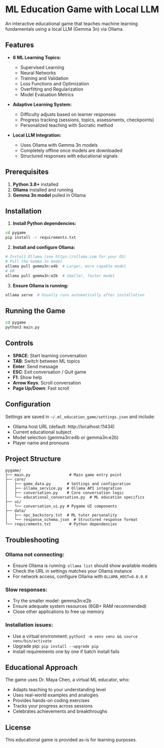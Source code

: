 # ML Education Game with Local LLM

An interactive educational game that teaches machine learning fundamentals using a local LLM (Gemma 3n) via Ollama.

## Features

- **6 ML Learning Topics:**
  - Supervised Learning
  - Neural Networks
  - Training and Validation
  - Loss Functions and Optimization
  - Overfitting and Regularization
  - Model Evaluation Metrics

- **Adaptive Learning System:**
  - Difficulty adjusts based on learner responses
  - Progress tracking (sessions, topics, assessments, checkpoints)
  - Personalized teaching with Socratic method

- **Local LLM Integration:**
  - Uses Ollama with Gemma 3n models
  - Completely offline once models are downloaded
  - Structured responses with educational signals

## Prerequisites

1. **Python 3.8+** installed
2. **Ollama** installed and running
3. **Gemma 3n model** pulled in Ollama

## Installation

1. **Install Python dependencies:**
```bash
cd pygame
pip install -r requirements.txt
```

2. **Install and configure Ollama:**
```bash
# Install Ollama (see https://ollama.com for your OS)
# Pull the Gemma 3n model
ollama pull gemma3n:e4b  # Larger, more capable model
# OR
ollama pull gemma3n:e2b  # Smaller, faster model
```

3. **Ensure Ollama is running:**
```bash
ollama serve  # Usually runs automatically after installation
```

## Running the Game

```bash
cd pygame
python3 main.py
```

## Controls

- **SPACE**: Start learning conversation
- **TAB**: Switch between ML topics
- **Enter**: Send message
- **ESC**: Exit conversation / Quit game
- **F1**: Show help
- **Arrow Keys**: Scroll conversation
- **Page Up/Down**: Fast scroll

## Configuration

Settings are saved in `~/.ml_education_game/settings.json` and include:
- Ollama host URL (default: http://localhost:11434)
- Current educational subject
- Model selection (gemma3n:e4b or gemma3n:e2b)
- Player name and pronouns

## Project Structure

```
pygame/
├── main.py                 # Main game entry point
├── core/
│   ├── game_data.py       # Settings and configuration
│   ├── ollama_service.py  # Ollama API integration
│   ├── conversation.py    # Core conversation logic
│   └── educational_conversation.py  # ML education specifics
├── ui/
│   └── conversation_ui.py # Pygame UI components
├── data/
│   ├── npc_backstory.txt  # ML tutor personality
│   └── response_schema.json  # Structured response format
└── requirements.txt        # Python dependencies
```

## Troubleshooting

### Ollama not connecting:
- Ensure Ollama is running: `ollama list` should show available models
- Check the URL in settings matches your Ollama instance
- For network access, configure Ollama with `OLLAMA_HOST=0.0.0.0`

### Slow responses:
- Try the smaller model: gemma3n:e2b
- Ensure adequate system resources (8GB+ RAM recommended)
- Close other applications to free up memory

### Installation issues:
- Use a virtual environment: `python3 -m venv venv && source venv/bin/activate`
- Upgrade pip: `pip install --upgrade pip`
- Install requirements one by one if batch install fails

## Educational Approach

The game uses Dr. Maya Chen, a virtual ML educator, who:
- Adapts teaching to your understanding level
- Uses real-world examples and analogies
- Provides hands-on coding exercises
- Tracks your progress across sessions
- Celebrates achievements and breakthroughs

## License

This educational game is provided as-is for learning purposes.
